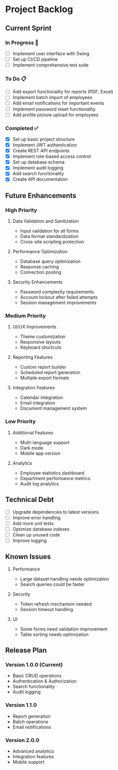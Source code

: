 # Project Backlog

## Current Sprint

### In Progress 🚧
- [ ] Implement user interface with Swing
- [ ] Set up CI/CD pipeline
- [ ] Implement comprehensive test suite

### To Do 📋
- [ ] Add export functionality for reports (PDF, Excel)
- [ ] Implement batch import of employees
- [ ] Add email notifications for important events
- [ ] Implement password reset functionality
- [ ] Add profile picture upload for employees

### Completed ✅
- [x] Set up basic project structure
- [x] Implement JWT authentication
- [x] Create REST API endpoints
- [x] Implement role-based access control
- [x] Set up database schema
- [x] Implement audit logging
- [x] Add search functionality
- [x] Create API documentation

## Future Enhancements

### High Priority
1. Data Validation and Sanitization
    - Input validation for all forms
    - Data format standardization
    - Cross-site scripting protection

2. Performance Optimization
    - Database query optimization
    - Response caching
    - Connection pooling

3. Security Enhancements
    - Password complexity requirements
    - Account lockout after failed attempts
    - Session management improvements

### Medium Priority
1. UI/UX Improvements
    - Theme customization
    - Responsive layouts
    - Keyboard shortcuts

2. Reporting Features
    - Custom report builder
    - Scheduled report generation
    - Multiple export formats

3. Integration Features
    - Calendar integration
    - Email integration
    - Document management system

### Low Priority
1. Additional Features
    - Multi-language support
    - Dark mode
    - Mobile app version

2. Analytics
    - Employee statistics dashboard
    - Department performance metrics
    - Audit log analytics

## Technical Debt
- [ ] Upgrade dependencies to latest versions
- [ ] Improve error handling
- [ ] Add more unit tests
- [ ] Optimize database indexes
- [ ] Clean up unused code
- [ ] Improve logging

## Known Issues
1. Performance
    - Large dataset handling needs optimization
    - Search queries could be faster

2. Security
    - Token refresh mechanism needed
    - Session timeout handling

3. UI
    - Some forms need validation improvement
    - Table sorting needs optimization

## Release Plan

### Version 1.0.0 (Current)
- Basic CRUD operations
- Authentication & Authorization
- Search functionality
- Audit logging

### Version 1.1.0
- Report generation
- Batch operations
- Email notifications

### Version 2.0.0
- Advanced analytics
- Integration features
- Mobile support